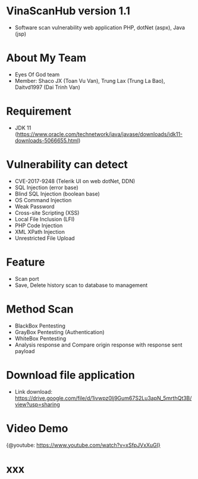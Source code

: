 # VinaScanHub version 1.1
- Software scan vulnerability web application PHP, dotNet (aspx), Java (jsp)

# About My Team
- Eyes Of God team
- Member: Shaco JX (Toan Vu Van), Trung Lax (Trung La Bao), Daitvd1997 (Dai Trinh Van)

# Requirement
- JDK 11 (https://www.oracle.com/technetwork/java/javase/downloads/jdk11-downloads-5066655.html)

# Vulnerability can detect
 - CVE-2017-9248 (Telerik UI on web dotNet, DDN)
 - SQL Injection (error base)
 - Blind SQL Injection (boolean base)
 - OS Command Injection
 - Weak Password
 - Cross-site Scripting (XSS)
 - Local File Inclusion (LFI)
 - PHP Code Injection
 - XML XPath Injection
 - Unrestricted File Upload
# Feature
- Scan port
- Save, Delete history scan to database to management

# Method Scan
- BlackBox Pentesting
- GrayBox Pentesting (Authentication)
- WhiteBox Pentesting
- Analysis response and Compare origin response with response sent payload
# Download file application
- Link download: https://drive.google.com/file/d/1ivwpz0lj9Gum67S2Lu3apN_5mrthQt3B/view?usp=sharing

# Video Demo
{@youtube: https://www.youtube.com/watch?v=xSfpJVxXuGI}
# xxx
